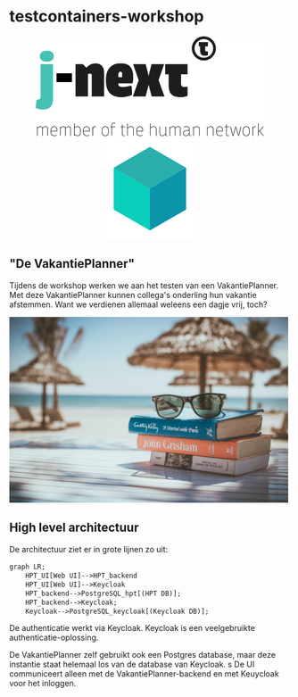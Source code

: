 # testcontainers-workshop

<p align="middle">
    <img src="logo.svg" height="180"/>
    <img src="testcontainers-logo.svg" height="180"/>
</p>    

## "De VakantiePlanner"

Tijdens de workshop werken we aan het testen van een VakantiePlanner.
Met deze VakantiePlanner kunnen collega's onderling hun vakantie afstemmen.
Want we verdienen allemaal weleens een dagje vrij, toch?

<img src="holiday.jpg" width="500" />

## High level architectuur
De architectuur ziet er in grote lijnen zo uit:

```mermaid
graph LR;
    HPT_UI[Web UI]-->HPT_backend
    HPT_UI[Web UI]-->Keycloak
    HPT_backend-->PostgreSQL_hpt[(HPT DB)];
    HPT_backend-->Keycloak;
    Keycloak-->PostgreSQL_keycloak[(Keycloak DB)];
```

De authenticatie werkt via Keycloak. Keycloak is een veelgebruikte authenticatie-oplossing.

De VakantiePlanner zelf gebruikt ook een Postgres database, maar deze instantie staat helemaal
los van de database van Keycloak.
s
De UI communiceert alleen met de VakantiePlanner-backend en met Keuycloak voor het inloggen.
